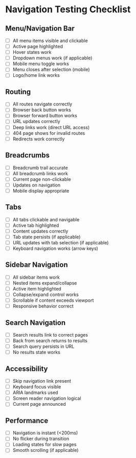 # Navigation Testing Checklist

## Menu/Navigation Bar

- [ ] All menu items visible and clickable
- [ ] Active page highlighted
- [ ] Hover states work
- [ ] Dropdown menus work (if applicable)
- [ ] Mobile menu toggle works
- [ ] Menu closes after selection (mobile)
- [ ] Logo/home link works

## Routing

- [ ] All routes navigate correctly
- [ ] Browser back button works
- [ ] Browser forward button works
- [ ] URL updates correctly
- [ ] Deep links work (direct URL access)
- [ ] 404 page shows for invalid routes
- [ ] Redirects work correctly

## Breadcrumbs

- [ ] Breadcrumb trail accurate
- [ ] All breadcrumb links work
- [ ] Current page non-clickable
- [ ] Updates on navigation
- [ ] Mobile display appropriate

## Tabs

- [ ] All tabs clickable and navigable
- [ ] Active tab highlighted
- [ ] Content updates correctly
- [ ] Tab state persists (if applicable)
- [ ] URL updates with tab selection (if applicable)
- [ ] Keyboard navigation works (arrow keys)

## Sidebar Navigation

- [ ] All sidebar items work
- [ ] Nested items expand/collapse
- [ ] Active item highlighted
- [ ] Collapse/expand control works
- [ ] Scrollable if content exceeds viewport
- [ ] Responsive behavior correct

## Search Navigation

- [ ] Search results link to correct pages
- [ ] Back from search returns to results
- [ ] Search query persists in URL
- [ ] No results state works

## Accessibility

- [ ] Skip navigation link present
- [ ] Keyboard focus visible
- [ ] ARIA landmarks used
- [ ] Screen reader navigation logical
- [ ] Current page announced

## Performance

- [ ] Navigation is instant (<200ms)
- [ ] No flicker during transition
- [ ] Loading states for slow pages
- [ ] Smooth scrolling (if applicable)
